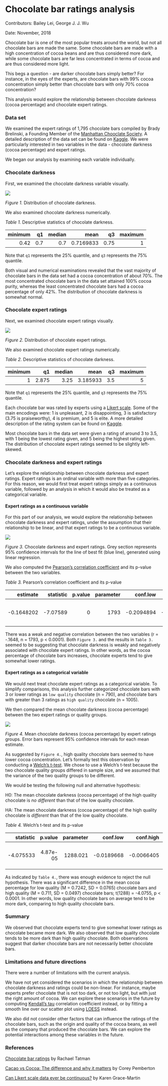 Chocolate bar ratings analysis
================

Contributors: Bailey Lei, George J. J. Wu

Date: November, 2018

Chocolate bar is one of the most popular treats around the world, but
not all chocolate bars are made the same. Some chocolate bars are made
with a high concentration of cocoa beans and are thus considered more
dark, while some chocolate bars are far less concentrated in terms of
cocoa and are thus considered more light.

This begs a question - are darker chocolate bars simply better? For
instance, in the eyes of the experts, are chocolate bars with 99% cocoa
concentration simply better than chocolate bars with only 70% cocoa
concentration?

This analysis would explore the relationship between chocolate darkness
(cocoa percentage) and chocolate expert ratings.

### Data set

We examined the expert ratings of 1,795 chocolate bars compiled by Brady
Brelinski, a Founding Member of the [Manhattan Chooclate
Society](http://flavorsofcacao.com/index.html). A detailed description
of the data set can be found on
[Kaggle](https://www.kaggle.com/rtatman/chocolate-bar-ratings). We were
particularly interested in two variables in the data - chocolate
darkness (cocoa percentage) and expert ratings.

We began our analysis by examining each variable individually.

### Chocolate darkness

First, we examined the chocolate darkness variable visually.

![](../results/darkness_dist.jpg)<!-- -->

*Figure 1.* Distribution of chocolate darkness.

We also examined chocolate darkness numerically.

*Table 1.* Descriptive statistics of chocolate darkness.

| minimum |  q1 | median |      mean |   q3 | maximum |
| ------: | --: | -----: | --------: | ---: | ------: |
|    0.42 | 0.7 |    0.7 | 0.7169833 | 0.75 |       1 |

Note that `q1` represents the 25% quantile, and `q3` represents the 75%
quantile.

Both visual and numerical examinations revealed that the vast majority
of chocolate bars in the data set had a cocoa concentration of about
70%. The most concentrated chocolate bars in the data set attained 100%
cocoa purity, whereas the least concentrated chocolate bars had a cocoa
percentage of only 42%. The distribution of chocolate darkness is
somewhat normal.

### Chocolate expert ratings

Next, we examined chocolate expert ratings visually.

![](../results/rating_dist.jpg)<!-- -->

*Figure 2.* Distribution of chocolate expert ratings.

We also examined chocolate expert ratings numerically.

*Table 2.* Descriptive statistics of chocolate darkness.

| minimum |    q1 | median |     mean |  q3 | maximum |
| ------: | ----: | -----: | -------: | --: | ------: |
|       1 | 2.875 |   3.25 | 3.185933 | 3.5 |       5 |

Note that `q1` represents the 25% quantile, and `q3` represents the 75%
quantile.

Each chocolate bar was rated by experts using a [Likert
scale](https://en.wikipedia.org/wiki/Likert_scale). Some of the main
encodings were: 1 is unpleasant, 2 is disappointing, 3 is satisfactory
(3.75 is praiseworthy), 4 is premium, and 5 is elite. A more detailed
description of the rating system can be found on
[Kaggle](https://www.kaggle.com/rtatman/chocolate-bar-ratings/home).

Most chocolate bars in the data set were given a rating of around 3 to
3.5, with 1 being the lowest rating given, and 5 being the highest
rating given. The distribution of chocolate expert ratings seemed to be
slightly left-skewed.

### Chocolate darkness and expert ratings

Let’s explore the relationship between chocolate darkness and expert
ratings. Expert ratings is an ordinal variable with more than five
categories. For this reason, we would first treat expert ratings simply
as a continuous variable, followed by an analysis in which it would also
be treated as a categorical variable.

#### Expert ratings as a continuous variable

For this part of our analysis, we would explore the relationship between
chocolate darkness and expert ratings, under the assumption that their
relationship to be linear, and that expert ratings to be a continuous
variable.

![](../results/scatter_darkness_rating.jpg)<!-- -->

*Figure 3.* Chocolate darkness and expert ratings. Grey section
represents 95% confidence intervals for the line of best fit (blue
line), generated using linear regression.

We also computed the [Pearson’s correlation
coefficient](https://en.wikipedia.org/wiki/Pearson_correlation_coefficient)
and its p-value between the two variables.

*Table 3.* Pearson’s correlation coefficient and its
p-value

|    estimate | statistic | p.value | parameter |    conf.low |   conf.high | method                               | alternative |
| ----------: | --------: | ------: | --------: | ----------: | ----------: | :----------------------------------- | :---------- |
| \-0.1648202 | \-7.07589 |       0 |      1793 | \-0.2094894 | \-0.1194644 | Pearson’s product-moment correlation | two.sided   |

There was a weak and negative correlation between the two variables (r =
-.1648, n = 1793, p \< 0.0001). Both `Figure 3.` and the results in
`Table 3.` seemed to be suggesting that chocolate darkness is weakly and
negatively associated with chocolate expert ratings. In other words, as
the cocoa percentage of chocolate bars increases, chocolate experts tend
to give somewhat lower ratings.

#### Expert ratings as a categorical variable

We would next treat chocolate expert ratings as a categorical variable.
To simplify comparisons, this analysis further categorized chocolate
bars with 3 or lower ratings as `low quality` chocolate (n = 790), and
chocolate bars with greater than 3 ratings as `high quality` chocolate
(n = 1005).

We then compared the mean chocolate darkness (cocoa percentage) between
the two expert ratings or quality groups.

![](../results/mean_darkness_rating.jpg)<!-- -->

*Figure 4.* Mean chocolate darkness (cocoa percentage) by expert ratings
groups. Error bars represent 95% confidence intervals for each mean
estimate.

As suggested by `Figure 4.`, high quality chocolate bars seemed to have
lower cocoa concentration. Let’s formally test this observation by
conducting a [Welch’s
t-test](https://en.wikipedia.org/wiki/Welch%27s_t-test). We chose to use
a Welch’s t-test because the two chocolate quality groups differed in
sample size, and we assumed that the variance of the two quality groups
to be different.

We would be testing the following null and alternative hypothesis:

H0: The mean chocolate darkness (cocoa percentage) of the high quality
chocolate is *no different* than that of the low quality chocolate.

HA: The mean chocolate darkness (cocoa percentage) of the high quality
chocolate is *different* than that of the low quality chocolate.

*Table 4.* Welch’s t-test and its
p-value

|  statistic |  p.value | parameter |    conf.low |   conf.high | method                  | alternative |
| ---------: | -------: | --------: | ----------: | ----------: | :---------------------- | :---------- |
| \-4.075533 | 4.87e-05 |  1288.021 | \-0.0189668 | \-0.0066405 | Welch Two Sample t-test | two.sided   |

As indicated by `Table 4.`, there was enough evidence to reject the null
hypothesis. There was a significant difference in the mean cocoa
percentage for low quality (M = 0.7242, SD = 0.0765) chocolate bars and
high quality (M = 0.711, SD = 0.0497) chocolate bars; t(1288) = -4.0755,
p \< 0.0001. In other words, low quality chocolate bars on average tend
to be more dark, comparing to high quality chocolate bars.

### Summary

We observed that chocolate experts tend to give somewhat lower ratings
as chocolate became more dark. We also observed that low quality
chocolate tends to be more dark than high quality chocolate. Both
observations suggest that darker chocolate bars are not necessarily
better chocolate bars.

### Limitations and future directions

There were a number of limitations with the current analysis.

We have not yet considered the scenarios in which the relationship
between chocolate darkness and ratings could be non-linear. For
instance, maybe experts prefer chocolate that is not too dark, or not
too light, but with just the right amount of cocoa. We can explore these
scenarios in the future by computing [Kendall’s
tau](https://en.wikipedia.org/wiki/Kendall_rank_correlation_coefficient)
correlation coefficient instead, or by fitting a smooth line over our
scatter plot using
[LOESS](https://en.wikipedia.org/wiki/Local_regression) instead.

We also did not consider other factors that can influence the ratings of
the chocolate bars, such as the origin and quality of the cocoa beans,
as well as the company that produced the chocolate bars. We can explore
the potential interactions among these variables in the future.

### References

[Chocolate bar
ratings](https://www.kaggle.com/rtatman/chocolate-bar-ratings/home) by
Rachael Tatman

[Cacao vs Cocoa: The difference and why it
matters](https://blog.paleohacks.com/cacao-vs-cocoa/#) by Corey
Pemberton

[Can Likert scale data ever be
continuous?](https://www.theanalysisfactor.com/can-likert-scale-data-ever-be-continuous/)
by Karen Grace-Martin
